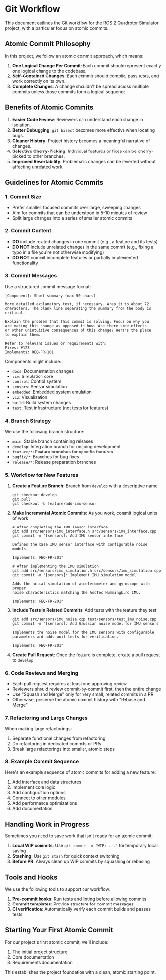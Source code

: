 # Git Workflow

This document outlines the Git workflow for the ROS 2 Quadrotor Simulator project, with a particular focus on atomic commits.

## Atomic Commit Philosophy

In this project, we follow an atomic commit approach, which means:

1. **One Logical Change Per Commit**: Each commit should represent exactly one logical change to the codebase.
2. **Self-Contained Changes**: Each commit should compile, pass tests, and work correctly on its own.
3. **Complete Changes**: A change shouldn't be spread across multiple commits unless those commits form a logical sequence.

## Benefits of Atomic Commits

1. **Easier Code Review**: Reviewers can understand each change in isolation.
2. **Better Debugging**: `git bisect` becomes more effective when locating bugs.
3. **Cleaner History**: Project history becomes a meaningful narrative of changes.
4. **Selective Cherry-Picking**: Individual features or fixes can be cherry-picked to other branches.
5. **Improved Revertability**: Problematic changes can be reverted without affecting unrelated work.

## Guidelines for Atomic Commits

### 1. Commit Size

- Prefer smaller, focused commits over large, sweeping changes
- Aim for commits that can be understood in 5-10 minutes of review
- Split large changes into a series of smaller atomic commits

### 2. Commit Content

- **DO** include related changes in one commit (e.g., a feature and its tests)
- **DO NOT** include unrelated changes in the same commit (e.g., fixing a typo in a file you're not otherwise modifying)
- **DO NOT** commit incomplete features or partially implemented functionality

### 3. Commit Messages

Use a structured commit message format:

```
[Component]: Short summary (max 50 chars)

More detailed explanatory text, if necessary. Wrap it to about 72
characters. The blank line separating the summary from the body is
critical.

Explain the problem that this commit is solving. Focus on why you
are making this change as opposed to how. Are there side effects
or other unintuitive consequences of this change? Here's the place
to explain them.

Refer to relevant issues or requirements with: 
Fixes: #123
Implements: REQ-FR-101
```

Components might include:
- `docs`: Documentation changes
- `sim`: Simulation core
- `control`: Control system
- `sensors`: Sensor simulation
- `embedded`: Embedded system emulation
- `viz`: Visualization
- `build`: Build system changes
- `test`: Test infrastructure (not tests for features)

### 4. Branch Strategy

We use the following branch structure:

- `main`: Stable branch containing releases
- `develop`: Integration branch for ongoing development
- `feature/*`: Feature branches for specific features
- `bugfix/*`: Branches for bug fixes
- `release/*`: Release preparation branches

### 5. Workflow for New Features

1. **Create a Feature Branch**: Branch from `develop` with a descriptive name
   ```
   git checkout develop
   git pull
   git checkout -b feature/add-imu-sensor
   ```

2. **Make Incremental Atomic Commits**: As you work, commit logical units of work
   ```
   # After completing the IMU sensor interface
   git add src/sensors/imu_interface.h src/sensors/imu_interface.cpp
   git commit -m "[sensors]: Add IMU sensor interface
   
   Defines the base IMU sensor interface with configurable noise models.
   
   Implements: REQ-FR-201"
   
   # After implementing the IMU simulation
   git add src/sensors/imu_simulation.h src/sensors/imu_simulation.cpp
   git commit -m "[sensors]: Implement IMU simulation model
   
   Adds the actual simulation of accelerometer and gyroscope with proper
   noise characteristics matching the AscTec Hummingbird IMU.
   
   Implements: REQ-FR-201"
   ```

3. **Include Tests in Related Commits**: Add tests with the feature they test
   ```
   git add src/sensors/imu_noise.cpp test/sensors/test_imu_noise.cpp
   git commit -m "[sensors]: Add Gaussian noise model for IMU sensors
   
   Implements the noise model for the IMU sensors with configurable
   parameters and adds unit tests for verification.
   
   Implements: REQ-FR-201"
   ```

4. **Create Pull Request**: Once the feature is complete, create a pull request to `develop`

### 6. Code Reviews and Merging

- Each pull request requires at least one approving review
- Reviewers should review commit-by-commit first, then the entire change
- Use "Squash and Merge" only for very small, related commits in a PR
- Otherwise, preserve the atomic commit history with "Rebase and Merge"

### 7. Refactoring and Large Changes

When making large refactorings:

1. Separate functional changes from refactoring
2. Do refactoring in dedicated commits or PRs
3. Break large refactorings into smaller, atomic steps

### 8. Example Commit Sequence

Here's an example sequence of atomic commits for adding a new feature:

1. Add interface and data structures
2. Implement core logic
3. Add configuration options
4. Connect to other modules
5. Add performance optimizations
6. Add documentation

## Handling Work in Progress

Sometimes you need to save work that isn't ready for an atomic commit:

1. **Local WIP commits**: Use `git commit -m "WIP: ..."` for temporary local saving
2. **Stashing**: Use `git stash` for quick context switching
3. **Before PR**: Always clean up WIP commits by squashing or rebasing

## Tools and Hooks

We use the following tools to support our workflow:

1. **Pre-commit hooks**: Run tests and linting before allowing commits
2. **Commit templates**: Provide structure for commit messages
3. **CI verification**: Automatically verify each commit builds and passes tests

## Starting Your First Atomic Commit

For our project's first atomic commit, we'll include:

1. The initial project structure
2. Core documentation
3. Requirements documentation

This establishes the project foundation with a clean, atomic starting point.